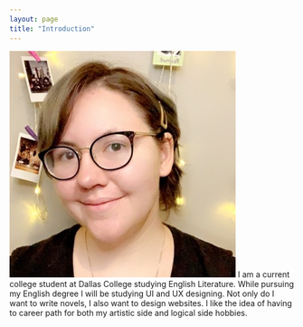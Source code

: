 ```yaml
---
layout: page
title: "Introduction"
---
```


![title](assets/linkedinprof.jpg) I am a current college student at Dallas College studying English Literature. While pursuing my English degree I will be studying UI and UX designing. Not only do I want to write novels, I also want to design websites. I like the idea of having to career path for both my artistic side and logical side hobbies.
